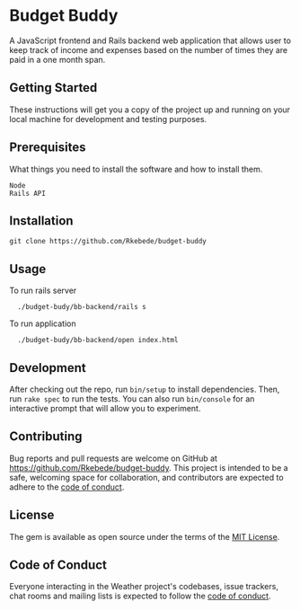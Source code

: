 # Budget Buddy

A JavaScript frontend and Rails backend web application that allows user to keep track of income and expenses based on the number of times they are paid in a one month span. 

## Getting Started
These instructions will get you a copy of the project up and running on your local machine for development and testing purposes. 

## Prerequisites

What things you need to install the software and how to install them.

    Node
    Rails API

## Installation
    
    
    git clone https://github.com/Rkebede/budget-buddy


## Usage

To run rails server
      
      ./budget-budy/bb-backend/rails s 

To run application 
    
      ./budget-budy/bb-backend/open index.html

## Development

After checking out the repo, run `bin/setup` to install dependencies. Then, run `rake spec` to run the tests. You can also run `bin/console` for an interactive prompt that will allow you to experiment.

## Contributing

Bug reports and pull requests are welcome on GitHub at https://github.com/Rkebede/budget-buddy. This project is intended to be a safe, welcoming space for collaboration, and contributors are expected to adhere to the [code of conduct](https://github.com/Rkebede/budget-buddy/CODE_OF_CONDUCT.md).

## License

The gem is available as open source under the terms of the [MIT License](https://opensource.org/licenses/MIT).

## Code of Conduct

Everyone interacting in the Weather project's codebases, issue trackers, chat rooms and mailing lists is expected to follow the [code of conduct](https://github.com/Rkebede/weather/blob/master/CODE_OF_CONDUCT.md).
